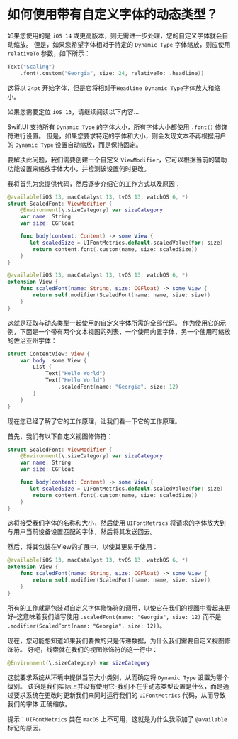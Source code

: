 如何使用带有自定义字体的动态类型？
===

如果您使用的是 `iOS 14` 或更高版本，则无需进一步处理，您的自定义字体就会自动缩放。 但是，如果您希望字体相对于特定的 `Dynamic Type` 字体缩放，则应使用 `relativeTo` 参数，如下所示：

```swift
Text("Scaling")
    .font(.custom("Georgia", size: 24, relativeTo: .headline))
```

这将以 `24pt` 开始字体，但是它将相对于`Headline Dynamic Type`字体放大和缩小。

如果您需要定位 `iOS 13`，请继续阅读以下内容…

SwiftUI 支持所有 `Dynamic Type` 的字体大小，所有字体大小都使用 `.font()` 修饰符进行设置。 但是，如果您要求特定的字体和大小，则会发现文本不再根据用户的 `Dynamic Type` 设置自动缩放，而是保持固定。

要解决此问题，我们需要创建一个自定义 `ViewModifier`，它可以根据当前的辅助功能设置来缩放字体大小，并检测该设置何时更改。

我将首先为您提供代码，然后逐步介绍它的工作方式以及原因：

```swift
@available(iOS 13, macCatalyst 13, tvOS 13, watchOS 6, *)
struct ScaledFont: ViewModifier {
    @Environment(\.sizeCategory) var sizeCategory
    var name: String
    var size: CGFloat

    func body(content: Content) -> some View {
       let scaledSize = UIFontMetrics.default.scaledValue(for: size)
        return content.font(.custom(name, size: scaledSize))
    }
}

@available(iOS 13, macCatalyst 13, tvOS 13, watchOS 6, *)
extension View {
    func scaledFont(name: String, size: CGFloat) -> some View {
        return self.modifier(ScaledFont(name: name, size: size))
    }
}
```

这就是获取与动态类型一起使用的自定义字体所需的全部代码。 作为使用它的示例，下面是一个带有两个文本视图的列表，一个使用内置字体，另一个使用可缩放的佐治亚州字体：

```swift
struct ContentView: View {
    var body: some View {
        List {
            Text("Hello World")
            Text("Hello World")
                .scaledFont(name: "Georgia", size: 12)
        }
    }
}
```

现在您已经了解了它的工作原理，让我们看一下它的工作原理。

首先，我们有以下自定义视图修饰符：

```swift
struct ScaledFont: ViewModifier {
    @Environment(\.sizeCategory) var sizeCategory
    var name: String
    var size: CGFloat

    func body(content: Content) -> some View {
       let scaledSize = UIFontMetrics.default.scaledValue(for: size)
        return content.font(.custom(name, size: scaledSize))
    }
}
```

这将接受我们字体的名称和大小，然后使用 `UIFontMetrics` 将请求的字体放大到与用户当前设备设置匹配的字体，然后将其发送回去。

然后，将其包装在View的扩展中，以使其更易于使用：

```swift
@available(iOS 13, macCatalyst 13, tvOS 13, watchOS 6, *)
extension View {
    func scaledFont(name: String, size: CGFloat) -> some View {
        return self.modifier(ScaledFont(name: name, size: size))
    }
}
```

所有的工作就是包装对自定义字体修饰符的调用，以使它在我们的视图中看起来更好–这意味着我们编写使用 `.scaledFont(name: "Georgia", size: 12)` 而不是 `.modifier(ScaledFont(name: "Georgia", size: 12))`。

现在，您可能想知道如果我们要做的只是传递数据，为什么我们需要自定义视图修饰符。 好吧，线索就在我们的视图修饰符的这一行中：

```swift
@Environment(\.sizeCategory) var sizeCategory
```
这就要求系统从环境中提供当前大小类别，从而确定将 `Dynamic Type` 设置为哪个级别。 诀窍是我们实际上并没有使用它-我们不在乎动态类型设置是什么，而是通过要求系统在更改时更新我们来同时运行我们的 `UIFontMetrics` 代码，从而导致我们的字体 正确缩放。

提示：`UIFontMetrics` 类在 `macOS` 上不可用，这就是为什么我添加了 `@available` 标记的原因。
